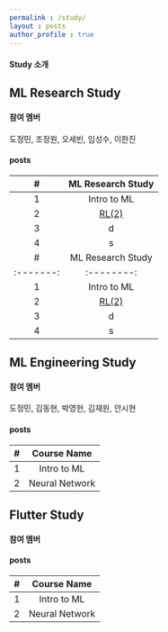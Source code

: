 ```yaml
---
permalink : /study/
layout : posts 
author_profile : true
---
```


#### Study 소개

## ML Research Study
#### 참여 멤버
도정민, 조정원, 오세빈, 임성수, 이한진

#### posts
|#|ML Research Study|
|:-------:|:--------:|
| 1 | Intro to ML |
| 2 | [RL(2)](https://dsc-yonsei.github.io/RL-jeongmin/)
| 3 | d
| 4 | s
|#|ML Research Study|
|:-------:|:--------:|
| 1 | Intro to ML |
| 2 | [RL(2)](https://dsc-yonsei.github.io/RL-jeongmin/)
| 3 | d
| 4 | s


## ML Engineering Study
#### 참여 멤버
도정민, 김동현, 박영현, 김재원, 안시현

#### posts
|#|Course Name|
|:-------:|:--------:|
| 1 | Intro to ML |
| 2 | Neural Network


## Flutter Study
#### 참여 멤버

#### posts
|#|Course Name|
|:-------:|:--------:|
| 1 | Intro to ML |
| 2 | Neural Network
